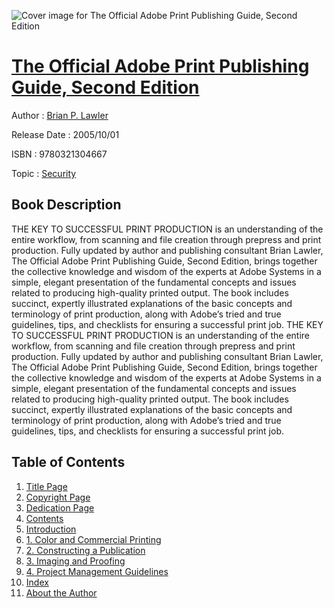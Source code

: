 ![Cover image for The Official Adobe Print Publishing Guide, Second Edition](https://imgdetail.ebookreading.net/cover/cover/security/EB9780321304667.jpg)

[The Official Adobe Print Publishing Guide, Second Edition](https://ebookreading.net/view/book/The+Official+Adobe+Print+Publishing+Guide%2C+Second+Edition-EB9780321304667_1.html "The Official Adobe Print Publishing Guide, Second Edition")
====================================================================================================================

Author : [Brian P. Lawler](https://ebookreading.net/search/author/Brian+P.+Lawler)

Release Date : 2005/10/01

ISBN : 9780321304667

Topic : [Security](https://ebookreading.net/search/category/security)

Book Description
-----------------

THE KEY TO SUCCESSFUL PRINT PRODUCTION is an understanding of the entire workflow, from scanning and file creation through prepress and print production. Fully updated by author and publishing consultant Brian Lawler, The Official Adobe Print Publishing Guide, Second Edition, brings together the collective knowledge and wisdom of the experts at Adobe Systems in a simple, elegant presentation of the fundamental concepts and issues related to producing high-quality printed output. The book includes succinct, expertly illustrated explanations of the basic concepts and terminology of print production, along with Adobe’s tried and true guidelines, tips, and checklists for ensuring a successful print job.
              THE KEY TO SUCCESSFUL PRINT PRODUCTION is an understanding of the entire workflow, from scanning and file creation through prepress and print production. Fully updated by author and publishing consultant Brian Lawler, The Official Adobe Print Publishing Guide, Second Edition, brings together the collective knowledge and wisdom of the experts at Adobe Systems in a simple, elegant presentation of the fundamental concepts and issues related to producing high-quality printed output. The book includes succinct, expertly illustrated explanations of the basic concepts and terminology of print production, along with Adobe’s tried and true guidelines, tips, and checklists for ensuring a successful print job.
              
Table of Contents
-----------------

1. [Title Page](https://ebookreading.net/view/book/The+Official+Adobe+Print+Publishing+Guide%2C+Second+Edition-EB9780321304667_3.html)
1. [Copyright Page](https://ebookreading.net/view/book/The+Official+Adobe+Print+Publishing+Guide%2C+Second+Edition-EB9780321304667_4.html)
1. [Dedication Page](https://ebookreading.net/view/book/The+Official+Adobe+Print+Publishing+Guide%2C+Second+Edition-EB9780321304667_0.html)
1. [Contents](https://ebookreading.net/view/book/The+Official+Adobe+Print+Publishing+Guide%2C+Second+Edition-EB9780321304667_5.html)
1. [Introduction](https://ebookreading.net/view/book/The+Official+Adobe+Print+Publishing+Guide%2C+Second+Edition-EB9780321304667_7.html)
1. [1. Color and Commercial Printing](https://ebookreading.net/view/book/The+Official+Adobe+Print+Publishing+Guide%2C+Second+Edition-EB9780321304667_8.html)
1. [2. Constructing a Publication](https://ebookreading.net/view/book/The+Official+Adobe+Print+Publishing+Guide%2C+Second+Edition-EB9780321304667_9.html)
1. [3. Imaging and Proofing](https://ebookreading.net/view/book/The+Official+Adobe+Print+Publishing+Guide%2C+Second+Edition-EB9780321304667_10.html)
1. [4. Project Management Guidelines](https://ebookreading.net/view/book/The+Official+Adobe+Print+Publishing+Guide%2C+Second+Edition-EB9780321304667_11.html)
1. [Index](https://ebookreading.net/view/book/The+Official+Adobe+Print+Publishing+Guide%2C+Second+Edition-EB9780321304667_12.html)
1. [About the Author](https://ebookreading.net/view/book/The+Official+Adobe+Print+Publishing+Guide%2C+Second+Edition-EB9780321304667_0.html)
